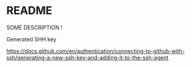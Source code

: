 
# README

SOME DESCRIPTION !

Generated SHH key 

https://docs.github.com/en/authentication/connecting-to-github-with-ssh/generating-a-new-ssh-key-and-adding-it-to-the-ssh-agent
